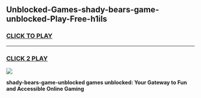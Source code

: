 
## Unblocked-Games-shady-bears-game-unblocked-Play-Free-h1ils
<h3>
<a href="https://premium76.site?title=shady-bears-game-unblocked&ref=18A1">CLICK TO PLAY</a></h3>
<hr>

<h3>
<a href="https://premium76.site?title=shady-bears-game-unblocked&ref=18A1">CLICK 2 PLAY</a>
  
</h3>

<a href="https://premium76.site?title=shady-bears-game-unblocked&ref=18A1"><img src="https://clearcache.store/games.png"></a>


**shady-bears-game-unblocked games unblocked: Your Gateway to Fun and Accessible Online Gaming**
